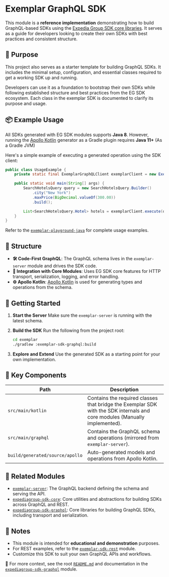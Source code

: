 # Exemplar GraphQL SDK

This module is a **reference implementation** demonstrating how to build GraphQL-based SDKs using the [Expedia Group SDK core libraries](https://github.com/ExpediaGroup/expediagroup-java-sdk). It serves as a guide for developers looking to create their own SDKs with best practices and consistent structure.

## 🎯 Purpose
This project also serves as a starter template for building GraphQL SDKs. It includes the minimal setup, configuration, and essential classes required to get a working SDK up and running.

Developers can use it as a foundation to bootstrap their own SDKs while following established structure and best practices from the EG SDK ecosystem. Each class in the exemplar SDK is documented to clarify its purpose and usage.

## 📦 Example Usage
All SDKs generated with EG SDK modules supports **Java 8**. However, running the [Apollo Kotlin](https://www.apollographql.com/docs/kotlin#getting-started) generator as a Gradle plugin requires **Java 11+** (As a Gradle JVM)

Here's a simple example of executing a generated operation using the SDK client:

```java
public class UsageExample {
    private static final ExemplarGraphQLClient exemplarClient = new ExemplarGraphQLClient();

    public static void main(String[] args) {
        SearchHotelsQuery query = new SearchHotelsQuery.Builder()
            .city("New York")
            .maxPrice(BigDecimal.valueOf(300.00))
            .build();

        List<SearchHotelsQuery.Hotel> hotels = exemplarClient.execute(query).getData().getHotels();
    }
}
```

Refer to the [`exemplar-playground-java`](../exemplar-playground-java) for complete usage examples. 

## 🧱 Structure

* **🛠️ Code-First GraphQL**: The GraphQL schema lives in the `exemplar-server` module and drives the SDK code.
* **🔌 Integration with Core Modules**: Uses EG SDK core features for HTTP transport, serialization, logging, and error handling.
* **⚙️ Apollo Kotlin**: [Apollo Kotlin](https://www.apollographql.com/docs/kotlin) is used for generating types and operations from the schema.

## 🚀 Getting Started

1. **Start the Server**
   Make sure the `exemplar-server` is running with the latest schema.

2. **Build the SDK**
   Run the following from the project root:

   ```bash
   cd exemplar
   ./gradlew :exemplar-sdk-graphql:build
   ```

3. **Explore and Extend**
   Use the generated SDK as a starting point for your own implementation.

## 📁 Key Components

| Path                            | Description                                                                                                                |
|---------------------------------|----------------------------------------------------------------------------------------------------------------------------|
| `src/main/kotlin`               | Contains the required classes that bridge the Exemplar SDK with the SDK internals and core modules (Manually implemented). |
| `src/main/graphql`              | Contains the GraphQL schema and operations (mirrored from `exemplar-server`).                                              |
| `build/generated/source/apollo` | Auto-generated models and operations from Apollo Kotlin.                                                                   |

## 🔗 Related Modules

* [`exemplar-server`](../exemplar-server): The GraphQL backend defining the schema and serving the API.
* [`expediagroup-sdk-core`](../../expediagroup-sdk-core): Core utilities and abstractions for building SDKs across GraphQL and REST.
* [`expediagroup-sdk-graphql`](../../expediagroup-sdk-graphql): Core libraries for building GraphQL SDKs, including transport and serialization.

## 📝 Notes

* This module is intended for **educational and demonstration** purposes.
* For REST examples, refer to the [`exemplar-sdk-rest`](../exemplar-sdk-rest) module.
* Customize this SDK to suit your own GraphQL APIs and workflows.

📄 For more context, see the root [`README.md`](../README.md) and documentation in the [`expediagroup-sdk-graphql`](../../expediagroup-sdk-graphql) module.
